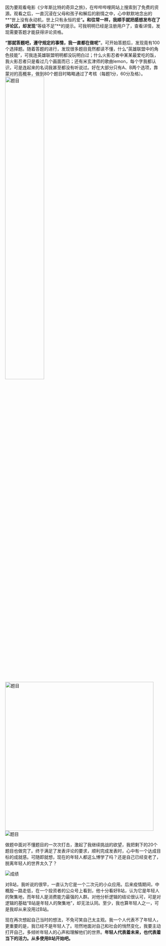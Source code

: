 因为要观看电影《少年斯比特的奇异之旅》，在哔哔哔哩网站上搜索到了免费的资源。观看之后，一直沉浸在父母和孩子和解后的剧情之中，心中默默地念出的**“世上没有永动机，世上只有永恒的爱”**。和往常一样，我顺手就把感想发布在了评论区，却发现**“等级不足”**的提示。可我明明已经是注册用户了，查看详情，发现需要答题才能获得评论资格。

**“那就答题吧，遵守规定的事情，我一直都在做呢”**。可开始答题后，发现竟有100个选择题。随着答题的进行，发现很多题目竟然都读不懂，什么“英雄联盟中的角色技能”，可我连英雄联盟明明都没玩明白过；什么火影忍者中某某最爱吃的饭，我火影忍者只是看过几个画面而已；还有米玄津师的歌曲lemon，每个字我都认识，可是连起来的名词我甚至都没有听说过。好在大部分只有A、B两个选项，靠蒙对的高概率，做到80个题目时略略通过了考核（每题1分，60分及格）。
<img src="https://github.com/user-attachments/assets/752e3e95-d4dd-4b10-af02-9aa4b7ba7086" alt="题目" style="width: 50%;">
<img src="https://github.com/user-attachments/assets/752e3e95-d4dd-4b10-af02-9aa4b7ba7086" alt="题目" style="width: 50vw;">
![题目](https://github.com/user-attachments/assets/752e3e95-d4dd-4b10-af02-9aa4b7ba7086)


做题中面对不懂题目的一次次打击，激起了我继续挑战的欲望，我把剩下的20个题目也做完了。终于满足了发表评论的要求，顺利完成发表时，心中有一个达成目标的成就感。可随即就想，现在的年轻人都这么博学了吗？还是自己已经变老了，脱离年轻人的世界太久了？

![成绩](https://github.com/user-attachments/assets/5220d0d8-9a14-4001-a81e-e0afa66ba8ae)

对B站，我听说的很早，一直认为它是一个二次元的小众应用。后来疫情期间，中概股一路走低，在一个投资者的公众号上看到，他十分看好B站，认为它是年轻人的聚集地，而年轻人是消费能力最强的人群。对他分析逻辑的结论很认可，可是对逻辑的基础“B站是年轻人的聚集地”，却无法认同。至少，我也算年轻人之一，可是我却从来没用过B站。

现在再次想起自己当时的想法，不免可笑自己太主观。我一个人代表不了年轻人，更重要的是，我已经不是年轻人了。坦然地面对自己和社会的悄然变化，我要主动打开自己，多倾听年轻人的心声和理解他们的世界。**年轻人代表着未来，也代表着当下的活力。从多使用B站开始吧。**